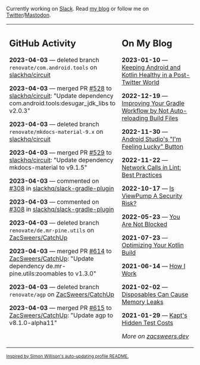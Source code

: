 Currently working on [Slack](https://slack.com/). Read [my blog](https://zacsweers.dev/) or follow me on [Twitter](https://twitter.com/ZacSweers)/[Mastodon](https://hachyderm.io/@ZacSweers).

<table><tr><td valign="top" width="60%">

## GitHub Activity
<!-- githubActivity starts -->
**2023-04-03** — deleted branch `renovate/com.android.tools` on [slackhq/circuit](https://github.com/slackhq/circuit)

**2023-04-03** — merged PR [#528](https://github.com/slackhq/circuit/pull/528) to [slackhq/circuit](https://github.com/slackhq/circuit): "Update dependency com.android.tools:desugar_jdk_libs to v2.0.3"

**2023-04-03** — deleted branch `renovate/mkdocs-material-9.x` on [slackhq/circuit](https://github.com/slackhq/circuit)

**2023-04-03** — merged PR [#529](https://github.com/slackhq/circuit/pull/529) to [slackhq/circuit](https://github.com/slackhq/circuit): "Update dependency mkdocs-material to v9.1.5"

**2023-04-03** — commented on [#308](https://github.com/slackhq/slack-gradle-plugin/issues/308#issuecomment-1494691405) in [slackhq/slack-gradle-plugin](https://github.com/slackhq/slack-gradle-plugin)

**2023-04-03** — commented on [#308](https://github.com/slackhq/slack-gradle-plugin/issues/308#issuecomment-1494633130) in [slackhq/slack-gradle-plugin](https://github.com/slackhq/slack-gradle-plugin)

**2023-04-03** — deleted branch `renovate/de.mr-pine.utils` on [ZacSweers/CatchUp](https://github.com/ZacSweers/CatchUp)

**2023-04-03** — merged PR [#614](https://github.com/ZacSweers/CatchUp/pull/614) to [ZacSweers/CatchUp](https://github.com/ZacSweers/CatchUp): "Update dependency de.mr-pine.utils:zoomables to v1.3.0"

**2023-04-03** — deleted branch `renovate/agp` on [ZacSweers/CatchUp](https://github.com/ZacSweers/CatchUp)

**2023-04-03** — merged PR [#615](https://github.com/ZacSweers/CatchUp/pull/615) to [ZacSweers/CatchUp](https://github.com/ZacSweers/CatchUp): "Update agp to v8.1.0-alpha11"
<!-- githubActivity ends -->
</td><td valign="top" width="40%">

## On My Blog
<!-- blog starts -->
**2023-01-10** — [Keeping Android and Kotlin Healthy in a Post-Twitter World](https://www.zacsweers.dev/keeping-android-healthy/)

**2022-12-19** — [Improving Your Gradle Workflow by Not Auto-reloading Build Files](https://www.zacsweers.dev/improving-your-workflow-by-not-auto-reloading-build-files/)

**2022-11-30** — [Android Studio's "I'm Feeling Lucky" Button](https://www.zacsweers.dev/android-studios-im-feeling-lucky-button/)

**2022-11-22** — [Network Calls in Lint: Best Practices](https://www.zacsweers.dev/network-calls-in-lint-best-practices/)

**2022-10-17** — [Is ViewPump A Security Risk?](https://www.zacsweers.dev/is-viewpump-a-security-risk/)

**2022-05-23** — [You Are Not Blocked](https://www.zacsweers.dev/you-are-not-blocked/)

**2021-07-23** — [Optimizing Your Kotlin Build](https://www.zacsweers.dev/optimizing-your-kotlin-build/)

**2021-06-14** — [How I Work](https://www.zacsweers.dev/how-i-work/)

**2021-02-02** — [Disposables Can Cause Memory Leaks](https://www.zacsweers.dev/disposables-can-cause-memory-leaks/)

**2021-01-29** — [Kapt's Hidden Test Costs](https://www.zacsweers.dev/kapts-hidden-test-costs/)
<!-- blog ends -->
_More on [zacsweers.dev](https://zacsweers.dev/)_
</td></tr></table>

<sub><a href="https://simonwillison.net/2020/Jul/10/self-updating-profile-readme/">Inspired by Simon Willison's auto-updating profile README.</a></sub>